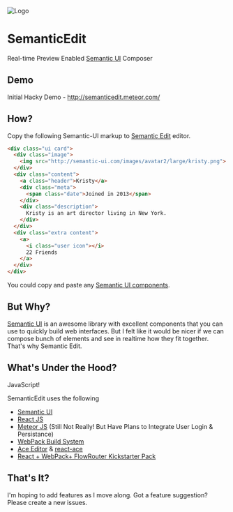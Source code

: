 ![Logo](https://raw.githubusercontent.com/Raathigesh/SemanticEdit/master/assets/SemanticEditLogo.png)

# SemanticEdit
Real-time Preview Enabled [Semantic UI](http://semantic-ui.com/) Composer

## Demo
Initial Hacky Demo - http://semanticedit.meteor.com/

## How?
Copy the following Semantic-UI markup to [Semantic Edit](http://semanticedit.meteor.com/) editor.

```html
<div class="ui card">
  <div class="image">
    <img src="http://semantic-ui.com/images/avatar2/large/kristy.png">
  </div>
  <div class="content">
    <a class="header">Kristy</a>
    <div class="meta">
      <span class="date">Joined in 2013</span>
    </div>
    <div class="description">
      Kristy is an art director living in New York.
    </div>
  </div>
  <div class="extra content">
    <a>
      <i class="user icon"></i>
      22 Friends
    </a>
  </div>
</div>
```
You could copy and paste any [Semantic UI components](http://semantic-ui.com/elements/button.html).

## But Why?
[Semantic UI](http://semantic-ui.com) is an awesome library with excellent components that you can use to quickly
build web interfaces. But I felt like it would be nicer if we can compose bunch of elements and see in realtime how they
fit together. That's why Semantic Edit.

## What's Under the Hood?
JavaScript! 

SemanticEdit uses the following
- [Semantic UI](http://semantic-ui.com)
- [React JS](https://facebook.github.io/react/)
- [Meteor JS](https://meteor.com/) (Still Not Really! But Have Plans to Integrate User Login & Persistance)
- [WebPack Build System](https://webpack.github.io/)
- [Ace Editor](https://ace.c9.io/#nav=about) & [react-ace](https://www.npmjs.com/package/react-ace)
- [React + WebPack+ FlowRouter Kickstarter Pack](https://github.com/thereactivestack/kickstart-flowrouter)

## That's It?
I'm hoping to add features as I move along. Got a feature suggestion? Please create a new issues. 

